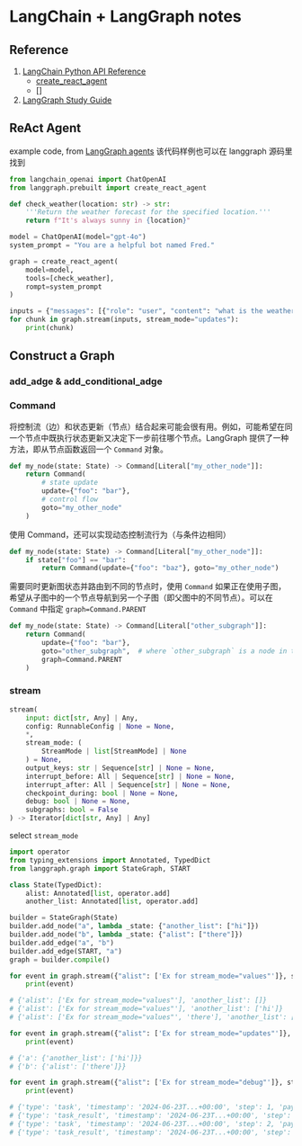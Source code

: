 # LangChain + LangGraph notes

## Reference

1. [LangChain Python API Reference](https://python.langchain.com/api_reference/reference.html)
    - [create_react_agent](https://python.langchain.com/api_reference/langchain/agents/langchain.agents.react.agent.create_react_agent.html)
    - []
2. [LangGraph Study Guide](https://github.langchain.ac.cn/langgraph/)


## ReAct Agent


example code, from [LangGraph agents](https://langchain-ai.github.io/langgraph/reference/agents/)
该代码样例也可以在 langgraph 源码里找到

```python
from langchain_openai import ChatOpenAI
from langgraph.prebuilt import create_react_agent

def check_weather(location: str) -> str:
    '''Return the weather forecast for the specified location.'''
    return f"It's always sunny in {location}"

model = ChatOpenAI(model="gpt-4o")
system_prompt = "You are a helpful bot named Fred."

graph = create_react_agent(
    model=model,
    tools=[check_weather],
    rompt=system_prompt
)

inputs = {"messages": [{"role": "user", "content": "what is the weather in sf"}]}
for chunk in graph.stream(inputs, stream_mode="updates"):
    print(chunk)
```


## Construct a Graph

### add_adge & add_conditional_adge


### Command

将控制流（边）和状态更新（节点）结合起来可能会很有用。例如，可能希望在同一个节点中既执行状态更新又决定下一步前往哪个节点。LangGraph 提供了一种方法，即从节点函数返回一个 `Command` 对象。

```python
def my_node(state: State) -> Command[Literal["my_other_node"]]:
    return Command(
        # state update
        update={"foo": "bar"},
        # control flow
        goto="my_other_node"
    )
```
使用 Command，还可以实现动态控制流行为（与条件边相同）

```python
def my_node(state: State) -> Command[Literal["my_other_node"]]:
    if state["foo"] == "bar":
        return Command(update={"foo": "baz"}, goto="my_other_node")
```

需要同时更新图状态并路由到不同的节点时，使用 `Command`
如果正在使用子图，希望从子图中的一个节点导航到另一个子图（即父图中的不同节点）。可以在 `Command` 中指定 `graph=Command.PARENT`

```python
def my_node(state: State) -> Command[Literal["other_subgraph"]]:
    return Command(
        update={"foo": "bar"},
        goto="other_subgraph",  # where `other_subgraph` is a node in the parent graph
        graph=Command.PARENT
    )
```



### stream

```python
stream(
    input: dict[str, Any] | Any,
    config: RunnableConfig | None = None,
    *,
    stream_mode: (
        StreamMode | list[StreamMode] | None
    ) = None,
    output_keys: str | Sequence[str] | None = None,
    interrupt_before: All | Sequence[str] | None = None,
    interrupt_after: All | Sequence[str] | None = None,
    checkpoint_during: bool | None = None,
    debug: bool | None = None,
    subgraphs: bool = False
) -> Iterator[dict[str, Any] | Any]
```

select `stream_mode`

```python
import operator
from typing_extensions import Annotated, TypedDict
from langgraph.graph import StateGraph, START

class State(TypedDict):
    alist: Annotated[list, operator.add]
    another_list: Annotated[list, operator.add]

builder = StateGraph(State)
builder.add_node("a", lambda _state: {"another_list": ["hi"]})
builder.add_node("b", lambda _state: {"alist": ["there"]})
builder.add_edge("a", "b")
builder.add_edge(START, "a")
graph = builder.compile()

for event in graph.stream({"alist": ['Ex for stream_mode="values"']}, stream_mode="values"):
    print(event)

# {'alist': ['Ex for stream_mode="values"'], 'another_list': []}
# {'alist': ['Ex for stream_mode="values"'], 'another_list': ['hi']}
# {'alist': ['Ex for stream_mode="values"', 'there'], 'another_list': ['hi']}

for event in graph.stream({"alist": ['Ex for stream_mode="updates"']}, stream_mode="updates"):
    print(event)

# {'a': {'another_list': ['hi']}}
# {'b': {'alist': ['there']}}

for event in graph.stream({"alist": ['Ex for stream_mode="debug"']}, stream_mode="debug"):
    print(event)

# {'type': 'task', 'timestamp': '2024-06-23T...+00:00', 'step': 1, 'payload': {'id': '...', 'name': 'a', 'input': {'alist': ['Ex for stream_mode="debug"'], 'another_list': []}, 'triggers': ['start:a']}}
# {'type': 'task_result', 'timestamp': '2024-06-23T...+00:00', 'step': 1, 'payload': {'id': '...', 'name': 'a', 'result': [('another_list', ['hi'])]}}
# {'type': 'task', 'timestamp': '2024-06-23T...+00:00', 'step': 2, 'payload': {'id': '...', 'name': 'b', 'input': {'alist': ['Ex for stream_mode="debug"'], 'another_list': ['hi']}, 'triggers': ['a']}}
# {'type': 'task_result', 'timestamp': '2024-06-23T...+00:00', 'step': 2, 'payload': {'id': '...', 'name': 'b', 'result': [('alist', ['there'])]}}

```
